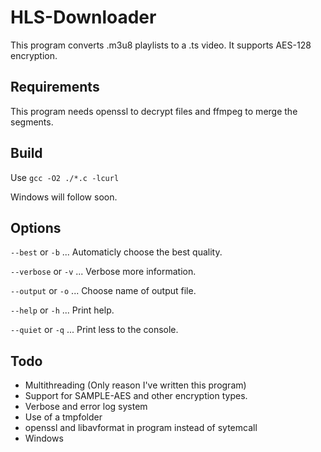 HLS-Downloader
==============

This program converts .m3u8 playlists to a .ts video. It supports AES-128 encryption.

Requirements
------------

This program needs openssl to decrypt files and ffmpeg to merge the segments.

Build
-----

Use `gcc -O2 ./*.c -lcurl`

Windows will follow soon.

Options
-------

`--best`    or `-b` ... Automaticly choose the best quality.

`--verbose` or `-v` ... Verbose more information.

`--output`  or `-o` ... Choose name of output file.

`--help`    or `-h` ... Print help.

`--quiet`   or `-q` ... Print less to the console.

Todo
----

- Multithreading (Only reason I've written this program)
- Support for SAMPLE-AES and other encryption types.
- Verbose and error log system
- Use of a tmpfolder
- openssl and libavformat in program instead of sytemcall
- Windows
